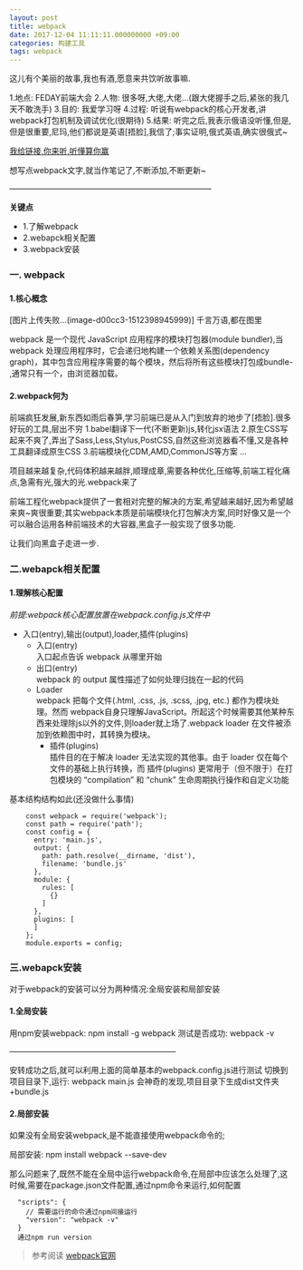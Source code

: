 ```yaml
---
layout: post
title: webpack
date: 2017-12-04 11:11:11.000000000 +09:00
categories: 构建工具
tags: webpack
---
```


这儿有个美丽的故事,我也有酒,愿意来共饮听故事嘛.

1.地点: FEDAY前端大会
2.人物: 很多呀,大佬,大佬...(跟大佬握手之后,紧张的我几天不敢洗手)
3.目的: 我爱学习呀
4.过程: 听说有webpack的核心开发者,讲webpack打包机制及调试优化(很期待)
5.结果: 听完之后,我表示俄语没听懂,但是,但是很重要,尼玛,他们都说是英语[捂脸],我信了;事实证明,俄式英语,确实很俄式~

[我给链接,你来听,听懂算你赢](https://mp.weixin.qq.com/s/23A6_2RAFWnVDtmtDm6YnA)

想写点webpack文字,就当作笔记了,不断添加,不断更新~

–––––––––––––––––––––––––––––––––––––––––––––––––––

**关键点**

* 1.了解webpack
* 2.webapck相关配置
* 3.webpack安装

### 一. webpack
#### 1.核心概念
[图片上传失败...(image-d00cc3-1512398945999)]
千言万语,都在图里

webpack 是一个现代 JavaScript 应用程序的模块打包器(module bundler),当 webpack 处理应用程序时，它会递归地构建一个依赖关系图(dependency graph)，其中包含应用程序需要的每个模块，然后将所有这些模块打包成bundle- ,通常只有一个，由浏览器加载。

#### 2.webpack何为

前端疯狂发展,新东西如雨后春笋,学习前端已是从入门到放弃的地步了[捂脸].很多好玩的工具,层出不穷
1.babel翻译下一代(不断更新)js,转化jsx语法
2.原生CSS写起来不爽了,弄出了Sass,Less,Stylus,PostCSS,自然这些浏览器看不懂,又是各种工具翻译成原生CSS
3.前端模块化CDM,AMD,CommonJS等方案
...

项目越来越复杂,代码体积越来越胖,顺理成章,需要各种优化,压缩等,前端工程化痛点,急需有光,强大的光.webpack来了

前端工程化webpack提供了一套相对完整的解决的方案,希望越来越好,因为希望越来爽~爽很重要;其实webpack本质是前端模块化打包解决方案,同时好像又是一个可以融合运用各种前端技术的大容器,黑盒子一般实现了很多功能.

让我们向黑盒子走进一步.


### 二.webapck相关配置
#### 1.理解核心配置

*前提:webpack核心配置放置在webpack.config.js文件中*

* 入口(entry),输出(output),loader,插件(plugins)
  + 入口(entry)<br/>
    入口起点告诉 webpack 从哪里开始
  + 出口(entry)<br/>
	  webpack 的 output 属性描述了如何处理归拢在一起的代码
  + Loader	  
    webpack 把每个文件(.html, .css, .js, .scss, .jpg, etc.) 都作为模块处理。然而 webpack自身只理解JavaScript。所起这个时候需要其他某种东西来处理除js以外的文件,则loader就上场了.webpack loader 在文件被添加到依赖图中时，其转换为模块。
	+ 插件(plugins)<br/>
	  插件目的在于解决 loader 无法实现的其他事。由于 loader 仅在每个文件的基础上执行转换，而 插件(plugins) 更常用于（但不限于）在打包模块的 “compilation” 和 “chunk” 生命周期执行操作和自定义功能
	  
基本结构结构如此(还没做什么事情)
```
	const webpack = require('webpack');
	const path = require('path');
	const config = {
	  entry: 'main.js',
	  output: {
	    path: path.resolve(__dirname, 'dist'),
	    filename: 'bundle.js'
	  },
	  module: {
	    rules: [
	      {}
	    ]
	  },
	  plugins: [
	  ]
	};
	module.exports = config;
```	  

### 三.webapck安装
对于webpack的安装可以分为两种情况:全局安装和局部安装
#### 1.全局安装
用npm安装webpack:  npm install -g webpack
测试是否成功: webpack -v

––––––––––––––––––––––––––––––––––––––––––

安转成功之后,就可以利用上面的简单基本的webpack.config.js进行测试
切换到项目目录下,运行: webpack main.js
会神奇的发现,项目目录下生成dist文件夹+bundle.js

#### 2.局部安装

如果没有全局安装webpack,是不能直接使用webpack命令的;

局部安装: npm install webpack --save-dev

那么问题来了,既然不能在全局中运行webpack命令,在局部中应该怎么处理了,这时候,需要在package.json文件配置,通过npm命令来运行,如何配置
```
  "scripts": {
    // 需要运行的命令通过npm间接运行
    "version": "webpack -v"
  }
  通过npm run version
```



>参考阅读
>[webpack官网](https://webpack.js.org)













